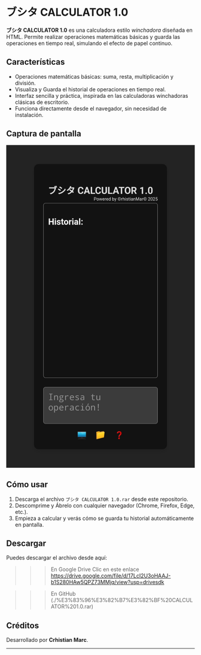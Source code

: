 # ブシタ CALCULATOR 1.0

**ブシタ CALCULATOR 1.0** es una calculadora estilo *winchadora* diseñada en HTML. Permite realizar operaciones matemáticas básicas y guarda las operaciones en tiempo real, simulando el efecto de papel continuo.

## Características

- Operaciones matemáticas básicas: suma, resta, multiplicación y división.
- Visualiza y Guarda el historial de operaciones en tiempo real.
- Interfaz sencilla y práctica, inspirada en las calculadoras winchadoras clásicas de escritorio.
- Funciona directamente desde el navegador, sin necesidad de instalación.

## Captura de pantalla

![ブシタ Calculator](screenshot.jpg)

## Cómo usar

1. Descarga el archivo `ブシタ CALCULATOR 1.0.rar` desde este repositorio.
2. Descomprime y Ábrelo con cualquier navegador (Chrome, Firefox, Edge, etc.).
3. Empieza a calcular y verás cómo se guarda tu historial automáticamente en pantalla.

## Descargar

Puedes descargar el archivo desde aquí:

>>> En Google Drive Clic en este enlace https://drive.google.com/file/d/17LcI2U3oHAAJ-b1S280HAw5QPZ73MMjq/view?usp=drivesdk

>>> En GitHub (./%E3%83%96%E3%82%B7%E3%82%BF%20CALCULATOR%201.0.rar)

## Créditos

Desarrollado por **Crhistian Marc**.

---
